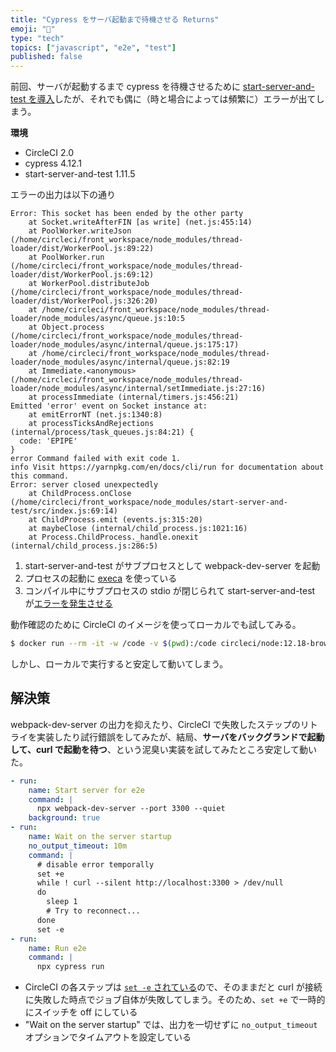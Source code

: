 ```yaml
---
title: "Cypress をサーバ起動まで待機させる Returns"
emoji: "🚀"
type: "tech"
topics: ["javascript", "e2e", "test"]
published: false
---
```


前回、サーバが起動するまで cypress を待機させるために [start-server-and-test を導入](https://zenn.dev/takanori_is/articles/cypress-wait-for-server-startup)したが、それでも偶に（時と場合によっては頻繁に）エラーが出てしまう。

**環境**

- CircleCI 2.0
- cypress 4.12.1
- start-server-and-test 1.11.5

エラーの出力は以下の通り

```
Error: This socket has been ended by the other party
    at Socket.writeAfterFIN [as write] (net.js:455:14)
    at PoolWorker.writeJson (/home/circleci/front_workspace/node_modules/thread-loader/dist/WorkerPool.js:89:22)
    at PoolWorker.run (/home/circleci/front_workspace/node_modules/thread-loader/dist/WorkerPool.js:69:12)
    at WorkerPool.distributeJob (/home/circleci/front_workspace/node_modules/thread-loader/dist/WorkerPool.js:326:20)
    at /home/circleci/front_workspace/node_modules/thread-loader/node_modules/async/queue.js:10:5
    at Object.process (/home/circleci/front_workspace/node_modules/thread-loader/node_modules/async/internal/queue.js:175:17)
    at /home/circleci/front_workspace/node_modules/thread-loader/node_modules/async/internal/queue.js:82:19
    at Immediate.<anonymous> (/home/circleci/front_workspace/node_modules/thread-loader/node_modules/async/internal/setImmediate.js:27:16)
    at processImmediate (internal/timers.js:456:21)
Emitted 'error' event on Socket instance at:
    at emitErrorNT (net.js:1340:8)
    at processTicksAndRejections (internal/process/task_queues.js:84:21) {
  code: 'EPIPE'
}
error Command failed with exit code 1.
info Visit https://yarnpkg.com/en/docs/cli/run for documentation about this command.
Error: server closed unexpectedly
    at ChildProcess.onClose (/home/circleci/front_workspace/node_modules/start-server-and-test/src/index.js:69:14)
    at ChildProcess.emit (events.js:315:20)
    at maybeClose (internal/child_process.js:1021:16)
    at Process.ChildProcess._handle.onexit (internal/child_process.js:286:5)
```

1. start-server-and-test がサブプロセスとして webpack-dev-server を起動
2. プロセスの起動に [execa](https://github.com/sindresorhus/execa) を使っている
3. コンパイル中にサブプロセスの stdio が閉じられて start-server-and-test が[エラーを発生させる](https://github.com/bahmutov/start-server-and-test/blob/0d3d11e26c5f1f14588006841453ac7146ead0ad/src/index.js#L68)

動作確認のために CircleCI のイメージを使ってローカルでも試してみる。

```bash
$ docker run --rm -it -w /code -v $(pwd):/code circleci/node:12.18-browsers /bin/bash
```

しかし、ローカルで実行すると安定して動いてしまう。

## 解決策

webpack-dev-server の出力を抑えたり、CircleCI で失敗したステップのリトライを実装したり試行錯誤をしてみたが、結局、**サーバをバックグランドで起動して、curl で起動を待つ**、という泥臭い実装を試してみたところ安定して動いた。

```yaml
- run:
    name: Start server for e2e
    command: |
      npx webpack-dev-server --port 3300 --quiet
    background: true
- run:
    name: Wait on the server startup
    no_output_timeout: 10m
    command: |
      # disable error temporally
      set +e
      while ! curl --silent http://localhost:3300 > /dev/null
      do
        sleep 1
        # Try to reconnect...
      done
      set -e
- run:
    name: Run e2e
    command: |
      npx cypress run
```

- CircleCI の各ステップは [`set -e` されている](https://support.circleci.com/hc/en-us/articles/115015733328-Step-should-fail-but-job-finished-successfully)ので、そのままだと curl が接続に失敗した時点でジョブ自体が失敗してしまう。そのため、`set +e` で一時的にスイッチを off にしている
- "Wait on the server startup" では、出力を一切せずに `no_output_timeout` オプションでタイムアウトを設定している